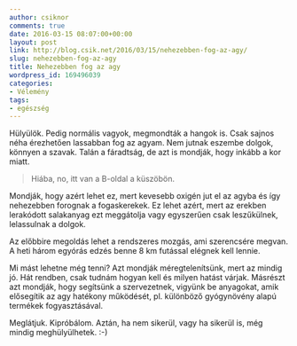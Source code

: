 ```yaml
---
author: csiknor
comments: true
date: 2016-03-15 08:07:00+00:00
layout: post
link: http://blog.csik.net/2016/03/15/nehezebben-fog-az-agy/
slug: nehezebben-fog-az-agy
title: Nehezebben fog az agy
wordpress_id: 169496039
categories:
- Vélemény
tags:
- egészség
---
```


Hülyülök. Pedig normális vagyok, megmondták a hangok is. Csak sajnos néha érezhetően lassabban fog az agyam. Nem jutnak eszembe dolgok, könnyen a szavak. Talán a fáradtság, de azt is mondják, hogy inkább a kor miatt.


<blockquote>Hiába, no, itt van a B-oldal a küszöbön.</blockquote>


Mondják, hogy azért lehet ez, mert kevesebb oxigén jut el az agyba és így nehezebben forognak a fogaskerekek. Ez lehet azért, mert az erekben lerakódott salakanyag ezt meggátolja vagy egyszerűen csak leszűkülnek, lelassulnak a dolgok.

Az előbbire megoldás lehet a rendszeres mozgás, ami szerencsére megvan. A heti három egyórás edzés benne 8 km futással elégnek kell lennie.

Mi mást lehetne még tenni? Azt mondják méregtelenítsünk, mert az mindig jó. Hát rendben, csak tudnám hogyan kell és milyen hatást várjak. Másrészt azt mondják, hogy segítsünk a szervezetnek, vigyünk be anyagokat, amik elősegítik az agy hatékony működését, pl. különböző gyógynövény alapú termékek fogyasztásával.

Meglátjuk. Kipróbálom. Aztán, ha nem sikerül, vagy ha sikerül is, még mindig meghülyülhetek. :-)
